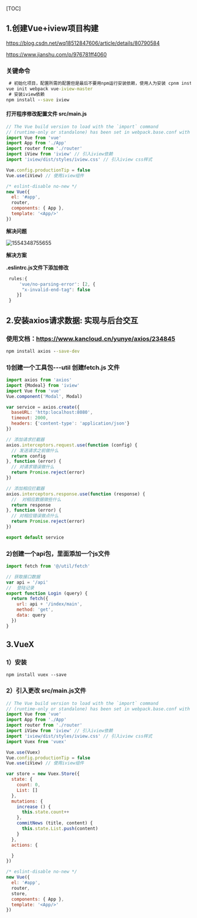 [TOC]
## 1.创建Vue+iview项目构建

https://blog.csdn.net/wq18512847606/article/details/80790584

https://www.jianshu.com/p/976781ff4060

### 关键命令

```cmd
 # 初始化项目，配置所需的配置但是最后不要用npm运行安装依赖，使用人为安装 cpnm install
vue init webpack vue-iview-master 
 # 安装iview依赖 
npm install --save iview
```

#### 打开程序修改配置文件 src/main.js

```js
// The Vue build version to load with the `import` command
// (runtime-only or standalone) has been set in webpack.base.conf with an alias.
import Vue from 'vue'
import App from './App'
import router from './router'
import iView from 'iview' // 引入iview依赖
import 'iview/dist/styles/iview.css' // 引入iview css样式

Vue.config.productionTip = false
Vue.use(iView) // 使用iview组件 

/* eslint-disable no-new */
new Vue({
  el: '#app',
  router,
  components: { App },
  template: '<App/>'
})
```

**解决问题**

![1554348755655](C:\Users\Administrator\AppData\Roaming\Typora\typora-user-images\1554348755655.png)

**解决方案**

**.eslintrc.js文件下添加修改**

```js
 rules:{
     'vue/no-parsing-error': [2, {
      "x-invalid-end-tag": false
    }]
 }
```

## 2.安装axios请求数据: 实现与后台交互

### 使用文档：https://www.kancloud.cn/yunye/axios/234845

```cmd
npm install axios --save-dev
```

### 1)创建一个工具包---util  创建fetch.js 文件

```js
import axios from 'axios'
import {Modeal} from 'iview'
import Vue from 'vue'
Vue.component('Modal', Modal)

var service = axios.create({
  baseURL: 'http:localhost:8080',
  timeout: 2000,
  headers: {'content-type': 'application/json'}
})

// 添加请求拦截器
axios.interceptors.request.use(function (config) {
  // 发送请求之前做什么
  return config
}, function (error) {
  // 对请求错误做什么
  return Promise.reject(error)
})

// 添加相应拦截器
axios.interceptors.response.use(function (response) {
  //  对相应数据做些什么
  return response
}, function (error) {
  // 对相应错误做点什么
  return Promise.reject(error)
})

export default service
```

### 2)创建一个api包，里面添加一个js文件

```js
import fetch from '@/util/fetch'

// 获取接口数据
var api = '/api'
//  登陆记录
export function Login (query) {
  return fetch({
    url: api + '/index/main',
    method: 'get',
    data: query
  })
}
```

## 3.VueX

### 1）安装

```
npm install vuex --save
```

### 2）引入更改 src/main.js文件

```js
// The Vue build version to load with the `import` command
// (runtime-only or standalone) has been set in webpack.base.conf with an alias.
import Vue from 'vue'
import App from './App'
import router from './router'
import iView from 'iview' // 引入iview依赖
import 'iview/dist/styles/iview.css' // 引入iview css样式
import Vuex from 'vuex'

Vue.use(Vuex)
Vue.config.productionTip = false
Vue.use(iView) // 使用iview组件

var store = new Vuex.Store({
  state: {
    count: 0,
    List: []
  },
  mutations: {
    increase () {
      this.state.count++
    },
    commitNews (title, content) {
      this.state.List.push(content)
    }
  },
  actions: {

  }
})

/* eslint-disable no-new */
new Vue({
  el: '#app',
  router,
  store,
  components: { App },
  template: '<App/>'
})
```


